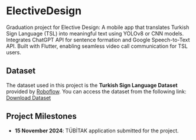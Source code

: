 # ElectiveDesign
Graduation project for Elective Design: A mobile app that translates Turkish Sign Language (TSL) into meaningful text using YOLOv8 or CNN models. Integrates ChatGPT API for sentence formation and Google Speech-to-Text API. Built with Flutter, enabling seamless video call communication for TSL users.

## Dataset
The dataset used in this project is the **Turkish Sign Language Dataset** provided by [Roboflow](https://roboflow.com). 
You can access the dataset from the following link:
    [Download Dataset](https://universe.roboflow.com/proje-qtjgs/turk-isaret-dili/dataset/2)
    

## Project Milestones
- **15 November 2024**: TÜBİTAK application submitted for the project.
